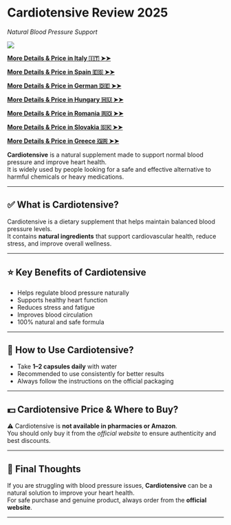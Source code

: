 # Cardiotensive Review 2025

*Natural Blood Pressure Support*

![](https://i.imgur.com/jExDioD.jpeg)

[**More Details & Price in Italy 🇮🇹 ➤➤**](https://uhfca64994uh.uewhbgfvds.cc/?target=-7EBNQCgQAAAezRwMDY4QABQEBEREKEQkKEQ1CEQ0SAAF_YWRjb21ibwEx&al=99063&ap=-1)

[**More Details & Price in Spain 🇪🇸 ➤➤**](https://uhfca64994uh.axdsz.pro/?target=-7EBNQCgQAAAezRwMD4JIABQEBEREKEQkKEQ1CEQ0SAAF_YWRjb21ibwEx&al=98516&ap=-1)

[**More Details & Price in German 🇩🇪 ➤➤**](https://uhfca64994uh.axdsz.pro/?target=-7EBNQCgQAAAezRwMDepMABQEBEREKEQkKEQ1CEQ0SAAF_YWRjb21ibwEx&al=99540&ap=-1)

[**More Details & Price in Hungary 🇭🇺 ➤➤**](https://uhfca64994uh.axdsz.pro/?target=-7EBNQCgQAAAezRwMDZIQABQEBEREKEQkKEQ1CEQ0SAAF_YWRjb21ibwEx&al=99560&ap=-1)

[**More Details & Price in Romania 🇷🇴 ➤➤**](https://uhfca64994uh.uewhbgfvds.cc/?target=-7EBNQCgQAAAezRwMDCYYABQEBEREKEQkKEQ1CEQ0SAAF_YWRjb21ibwEx&al=88863&ap=-1)

[**More Details & Price in Slovakia 🇸🇰 ➤➤**](https://uhfca64994uh.axdsz.pro/?target=-7EBNQCgQAAAezRwMD64kABQEBEREKEQkKEQ1CEQ0SAAF_YWRjb21ibwEx&al=94061&ap=-1)

[**More Details & Price in Greece 🇬🇷 ➤➤**](https://uhfca64994uh.uewhbgfvds.cc/?target=-7EBNQCgQAAAezRwMDy5AABQEBEREKEQkKEQ1CEQ0SAAF_YWRjb21ibwEx&al=99861&ap=-1)



**Cardiotensive** is a natural supplement made to support normal blood pressure and improve heart health.  
It is widely used by people looking for a safe and effective alternative to harmful chemicals or heavy medications.

---

## ✅ What is Cardiotensive?

Cardiotensive is a dietary supplement that helps maintain balanced blood pressure levels.  
It contains **natural ingredients** that support cardiovascular health, reduce stress, and improve overall wellness.

---

## ⭐ Key Benefits of Cardiotensive
- Helps regulate blood pressure naturally  
- Supports healthy heart function  
- Reduces stress and fatigue  
- Improves blood circulation  
- 100% natural and safe formula  

---

## 💊 How to Use Cardiotensive?
- Take **1–2 capsules daily** with water  
- Recommended to use consistently for better results  
- Always follow the instructions on the official packaging  

---

## 💵 Cardiotensive Price & Where to Buy?

⚠️ Cardiotensive is **not available in pharmacies or Amazon**.  
You should only buy it from the *official website* to ensure authenticity and best discounts.  

---

## 📌 Final Thoughts

If you are struggling with blood pressure issues, **Cardiotensive** can be a natural solution to improve your heart health.  
For safe purchase and genuine product, always order from the **official website**.

---
